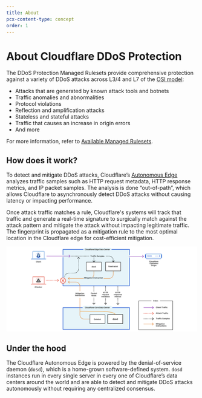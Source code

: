 ```yaml
---
title: About
pcx-content-type: concept
order: 1
---
```


# About Cloudflare DDoS Protection

The DDoS Protection Managed Rulesets provide comprehensive protection against a variety of DDoS attacks across L3/4 and L7 of the [OSI model](https://www.cloudflare.com/learning/ddos/glossary/open-systems-interconnection-model-osi/):

* Attacks that are generated by known attack tools and botnets
* Traffic anomalies and abnormalities
* Protocol violations
* Reflection and amplification attacks
* Stateless and stateful attacks
* Traffic that causes an increase in origin errors
* And more

For more information, refer to [Available Managed Rulesets](/managed-rulesets).

## How does it work?

To detect and mitigate DDoS attacks, Cloudflare’s [Autonomous Edge](https://blog.cloudflare.com/deep-dive-cloudflare-autonomous-edge-ddos-protection/) analyzes traffic samples such as HTTP request metadata, HTTP response metrics, and IP packet samples. The analysis is done “out-of-path”, which allows Cloudflare to asynchronously detect DDoS attacks without causing latency or impacting performance.

Once attack traffic matches a rule, Cloudflare's systems will track that traffic and generate a real-time signature to surgically match against the attack pattern and mitigate the attack without impacting legitimate traffic. The fingerprint is propagated as a mitigation rule to the most optimal location in the Cloudflare edge for cost-efficient mitigation.

![Diagram explaining how DDoS protection works at Cloudflare](images/ddos-diagram.png)

## Under the hood

The Cloudflare Autonomous Edge is powered by the denial-of-service daemon (`dosd`), which is a home-grown software-defined system. `dosd` instances run in every single server in every one of Cloudflare’s data centers around the world and are able to detect and mitigate DDoS attacks autonomously without requiring any centralized consensus.
